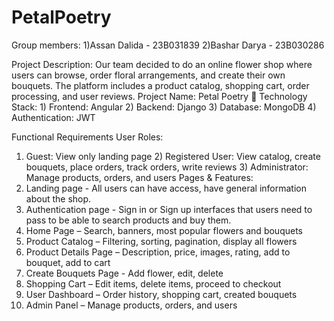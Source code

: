 # PetalPoetry
Group members:
1)Assan Dalida - 23B031839
2)Bashar Darya - 23B030286

Project Description:
 Our team decided to do an online flower shop where users can browse, order floral arrangements, and create their own bouquets. 
 The platform includes a product catalog, shopping cart, order processing, and user reviews.
Project Name: Petal Poetry 🌸 
Technology Stack:
	1) Frontend: Angular
	2) Backend: Django
	3) Database: MongoDB
	4) Authentication: JWT
 
Functional Requirements
User Roles:
  1) Guest: View only landing page
	2) Registered User: View catalog, create bouquets, place orders, track   orders, write reviews
	3) Administrator: Manage products, orders, and users
Pages & Features:
1) Landing page - All users can have access, have general information about the shop.
2) Authentication page - Sign in or Sign up interfaces that users need to pass to be able to search products and buy them.
3) Home Page – Search, banners, most popular flowers and bouquets
4) Product Catalog – Filtering, sorting, pagination, display all flowers
5) Product Details Page – Description, price, images, rating, add to bouquet, add to cart
6) Create Bouquets Page - Add flower, edit, delete
7) Shopping Cart – Edit items, delete items, proceed to checkout
8) User Dashboard – Order history, shopping cart, created bouquets
9) Admin Panel – Manage products, orders, and users

